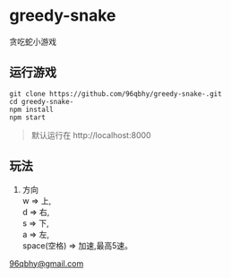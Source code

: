 # greedy-snake
贪吃蛇小游戏

## 运行游戏
```shell
git clone https://github.com/96qbhy/greedy-snake-.git
cd greedy-snake-
npm install
npm start
```
> 默认运行在 http://localhost:8000

## 玩法
1. 方向  
w => 上,  
d => 右,  
s => 下,  
a => 左,   
space(空格) => 加速,最高5速。

96qbhy@gmail.com  